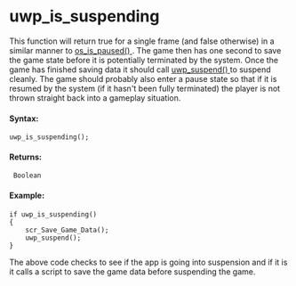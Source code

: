 # uwp_is_suspending

This function will return true for a single frame (and false otherwise)
in a similar manner to [ os_is_paused()
](../OS_And_Compiler/os_is_paused) . The game then has one second to
save the game state before it is potentially terminated by the system.
Once the game has finished saving data it should call [ uwp_suspend()
](uwp_suspend) to suspend cleanly. The game should probably also
enter a pause state so that if it is resumed by the system (if it hasn't
been fully terminated) the player is not thrown straight back into a
gameplay situation.

#### Syntax:

``` gml
uwp_is_suspending();
```

#### Returns:

``` gml
 Boolean
```

#### Example:

``` gml
if uwp_is_suspending()
{
    scr_Save_Game_Data();
    uwp_suspend();
}
```

The above code checks to see if the app is going into suspension and if
it is it calls a script to save the game data before suspending the
game.
